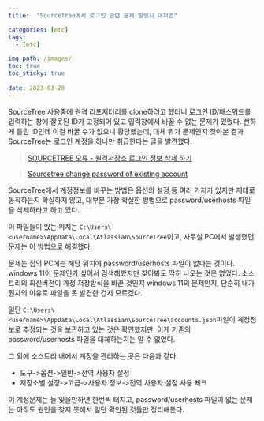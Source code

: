 ```yaml
---
title:  "SourceTree에서 로그인 관련 문제 발생시 대처법"

categories: [etc]
tags:
  - [etc]

img_path: /images/
toc: true
toc_sticky: true
 
date: 2023-03-28
---
```

SourceTree 사용중에 원격 리포지터리를 clone하려고 했더니 로그인 ID/패스워드를 입력하는 창에 잘못된 ID가 고정되어 있고 입력창에서 바꿀 수 없는 문제가 있었다. 뻔하게 틀린 ID인데 이걸 바꿀 수가 없으니 황당했는데, 대체 뭐가 문제인지 찾아본 결과 SourceTree는 로그인 계정을 하나만 취급한다는 글을 발견했다.

> [SOURCETREE 오류 - 원격저장소 로그인 정보 삭제 하기](https://programmingjournal0813.tistory.com/8)

> [Sourcetree change password of existing account](https://stackoverflow.com/questions/43391223/sourcetree-change-password-of-existing-account)

SourceTree에서 계정정보를 바꾸는 방법은 옵션의 설정 등 여러 가지가 있지만 제대로 동작하는지 확실하지 않고, 대부분 가장 확실한 방법으로 password/userhosts 파일을 삭제하라고 하고 있다.

이 파일들이 있는 위치는 `C:\Users\<username>\AppData\Local\Atlassian\SourceTree`이고, 사무실 PC에서 발생했던 문제는 이 방법으로 해결했다.

문제는 집의 PC에는 해당 위치에 password/userhosts 파일이 없다는 것이다.
windows 11이 문제인가 싶어서 검색해봤지만 찾아봐도 딱히 나오는 것은 없었다.
소스트리의 최신버전이 계정 저장방식을 바꾼 것인지 windows 11의 문제인지, 단순히 내가 뭔자의 이유로 파일을 못 발견한 건지 모르겠다.

일단 `C:\Users\<username>\AppData\Local\Atlassian\SourceTree\accounts.json`파일이 계정정보로 추정되는 것을 보관하고 있는 것은 확인했지만, 이게 기존의 password/userhosts 파일을 대체하는지는 알 수 없었다.

그 외에 소스트리 내에서 계정을 관리하는 곳은 다음과 같다.

- 도구->옵션->일반->전역 사용자 설정
- 저장소별 설정->고급->사용자 정보->전역 사용자 설정 사용 체크

이 계정문제는 늘 잊을만하면 한번씩 터지고, password/userhosts 파일이 없는 문제는 아직도 원인을 찾지 못해서 일단 확인된 것들만 정리해둔다.